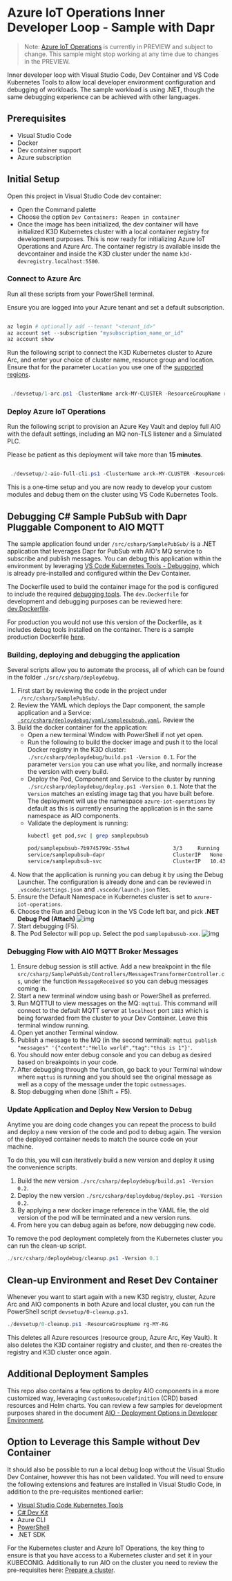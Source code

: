 # Azure IoT Operations Inner Developer Loop - Sample with Dapr

> Note: [Azure IoT Operations](https://learn.microsoft.com/en-us/azure/iot-operations/) is currently in PREVIEW and subject to change. This sample might stop working at any time due to changes in the PREVIEW.

Inner developer loop with Visual Studio Code, Dev Container and VS Code Kubernetes Tools to allow local developer environment configuration and debugging of workloads.
The sample workload is using .NET, though the same debugging experience can be achieved with other languages.

## Prerequisites

- Visual Studio Code
- Docker
- Dev container support
- Azure subscription

## Initial Setup

Open this project in Visual Studio Code dev container:

- Open the Command palette
- Choose the option `Dev Containers: Reopen in container`
- Once the image has been initialized, the dev container will have initialized K3D Kubernetes cluster with a local container registry for development purposes. This is now ready for initializing Azure IoT Operations and Azure Arc. The container registry is available inside the devcontainer and inside the K3D cluster under the name `k3d-devregistry.localhost:5500`.

### Connect to Azure Arc

Run all these scripts from your PowerShell terminal.

Ensure you are logged into your Azure tenant and set a default subscription.

```powershell
 
az login # optionally add --tenant "<tenant_id>"
az account set --subscription "mysubscription_name_or_id"
az account show

```

Run the following script to connect the K3D Kubernetes cluster to Azure Arc, and enter your choice of cluster name, resource group and location. Ensure that for the parameter `Location` you use one of the [supported regions](https://learn.microsoft.com/en-us/azure/iot-operations/get-started/quickstart-deploy?tabs=linux).

```powershell
 
 ./devsetup/1-arc.ps1 -ClusterName arck-MY-CLUSTER -ResourceGroupName rg-MY-RG -Location northeurope

```

### Deploy Azure IoT Operations

Run the following script to provision an Azure Key Vault and deploy full AIO with the default settings,  including an MQ non-TLS listener and a Simulated PLC.

Please be patient as this deployment will take more than **15 minutes**.

```powershell
 
 ./devsetup/2-aio-full-cli.ps1 -ClusterName arck-MY-CLUSTER -ResourceGroupName rg-MY-RG -KeyVaultName kv-MY-KEYVAULTNAME

```

This is a one-time setup and you are now ready to develop your custom modules and debug them on the cluster using VS Code Kubernetes Tools.

## Debugging C# Sample PubSub with Dapr Pluggable Component to AIO MQTT

The sample application found under `/src/csharp/SamplePubSub/` is a .NET application that leverages Dapr for PubSub with AIO's MQ service to subscribe and publish messages. You can debug this application within the  environment by leveraging [VS Code Kubernetes Tools - Debugging](https://github.com/vscode-kubernetes-tools/vscode-kubernetes-tools/blob/master/debug-on-kubernetes.md), which is already pre-installed and configured within the Dev Container.

The Dockerfile used to build the container image for the pod is configured to include the required [debugging tools](https://github.com/vscode-kubernetes-tools/vscode-kubernetes-tools/blob/master/debug-on-kubernetes.md#6-dotnet-debugging). The `dev.Dockerfile` for development and debugging purposes can be reviewed here: [dev.Dockerfile](./src/csharp/SamplePubSub/dev.Dockerfile).

For production you would not use this version of the Dockerfile, as it includes debug tools installed on the container. There is a sample production Dockerfile [here](./src/csharp/SamplePubSub/Dockerfile).

### Building, deploying and debugging the application

Several scripts allow you to automate the process, all of which can be found in the folder `./src/csharp/deploydebug`.

1. First start by reviewing the code in the project under `./src/csharp/SamplePubSub/`.
2. Review the YAML which deploys the Dapr component, the sample application and a Service: [`.src/csharp/deploydebug/yaml/samplepubsub.yaml`](src/csharp/deploydebug/yaml/samplepubsub.yaml). Review the 
3. Build the docker container for the application:
    - Open a new terminal Window with PowerShell if not yet open.
    - Run the following to build the docker image and push it to the local Docker registry in the K3D cluster: ` ./src/csharp/deploydebug/build.ps1 -Version 0.1 `. For the parameter `Version` you can use what you like, and normally increase the version with every build.
    - Deploy the Pod, Component and Service to the cluster by running `./src/csharp/deploydebug/deploy.ps1 -Version 0.1`. Note that the `Version` matches an existing image tag that you have built before. The deployment will use the namespace `azure-iot-operations` by default as this is currently ensuring the application is in the same namespace as AIO components.
    - Validate the deployment is running:
        ```bash
        kubectl get pod,svc | grep samplepubsub

        pod/samplepubsub-7b9745799c-55hw4              3/3     Running   0             16m
        service/samplepubsub-dapr                      ClusterIP   None            <none>        80/TCP,50001/TCP,50002/TCP,9090/TCP             2d17h
        service/samplepubsub-svc                       ClusterIP   10.43.76.40     <none>        5111/TCP             2d17h
        ```
4. Now that the application is running you can debug it by using the Debug Launcher. The configuration is already done and can be reviewed in `.vscode/settings.json` and `.vscode/launch.json` files.
5. Ensure the Default Namespace in Kubernetes cluster is set to `azure-iot-operations`.
6. Choose the Run and Debug icon in the VS Code left bar, and pick **.NET Debug Pod (Attach)**
 ![img](./docs/images/k8s-debug-attach.png)
7. Start debugging (F5).
8. The Pod Selector will pop up. Select the pod `samplepubusub-xxx`. ![img](./docs/images/k8s-debug-select-pod.png)

### Debugging Flow with AIO MQTT Broker Messages

1. Ensure debug session is still active. Add a new breakpoint in the file `src/csharp/SamplePubSub/Controllers/MessagesTransformerController.cs`, under the function `MessageReceived` so you can debug messages coming in.
1. Start a new terminal window using bash or PowerShell as preferred.
1. Run MQTTUI to view messages on the MQ: `mqttui`. This command will connect to the default MQTT server at `localhost` port `1883` which is being forwarded from the cluster to your Dev Container. Leave this terminal window running.
1. Open yet another Terminal window.
1. Publish a message to the MQ (in the second terminal): `mqttui publish "messages" '{"content":"Hello world","tag":"this is 1"}'`.
1. You should now enter debug console and you can debug as desired based on breakpoints in your code.
1. After debugging through the function, go back to your Terminal window where `mqttui` is running and you should see the original message as well as a copy of the message under the topic `outmessages`.
1. Stop debugging when done (Shift + F5).

### Update Application and Deploy New Version to Debug

Anytime you are doing code changes you can repeat the process to build and deploy a new version of the code and pod to debug again. The version of the deployed container needs to match the source code on your machine.

To do this, you will can iteratively build a new version and deploy it using the convenience scripts.

1. Build the new version ` ./src/csharp/deploydebug/build.ps1 -Version 0.2 `.
1. Deploy the new version ` ./src/csharp/deploydebug/deploy.ps1 -Version 0.2 `.
1. By applying a new docker image reference in the YAML file, the old version of the pod will be terminated and a new version runs.
1. From here you can debug again as before, now debugging new code.

To remove the pod deployment completely from the Kubernetes cluster you can run the clean-up script.

```powershell
./src/csharp/deploydebug/cleanup.ps1 -Version 0.1
```

## Clean-up Environment and Reset Dev Container

Whenever you want to start again with a new K3D registry, cluster, Azure Arc and AIO components in both Azure and local cluster, you can run the PowerShell script `devsetup/0-cleanup.ps1`.

```powershell
./devsetup/0-cleanup.ps1 -ResourceGroupName rg-MY-RG
```

This deletes all Azure resources (resource group, Azure Arc, Key Vault). It also deletes the K3D container registry and cluster, and then re-creates the registry and K3D cluster once again.

## Additional Deployment Samples

This repo also contains a few options to deploy AIO components in a more customized way, leveraging `CustomResouceDefinition` (CRD) based resources and Helm charts. You can review a few samples for development purposes shared in the document [AIO - Deployment Options in Developer Environment](./devsetup/readme.md).

## Option to Leverage this Sample without Dev Container

It should also be possible to run a local debug loop without the Visual Studio Dev Container, however this has not been validated. You will need to ensure the following extensions and features are installed in Visual Studio Code, in addition to the pre-requisites mentioned earlier:

- [Visual Studio Code Kubernetes Tools](https://github.com/vscode-kubernetes-tools/vscode-kubernetes-tools/tree/master)
- [C# Dev Kit](https://marketplace.visualstudio.com/items?itemName=ms-dotnettools.csdevkit)
- Azure CLI
- [PowerShell](https://learn.microsoft.com/en-us/powershell/scripting/install/installing-powershell?view=powershell-7.4)
- .NET SDK

For the Kubernetes cluster and Azure IoT Operations, the key thing to ensure is that you have access to a Kubernetes cluster and set it in your KUBECONIG. Additionally to run AIO on the cluster you need to review the pre-requisites here: [Prepare a cluster](https://learn.microsoft.com/en-us/azure/iot-operations/deploy-iot-ops/howto-prepare-cluster?tabs=aks-edge-essentials).
